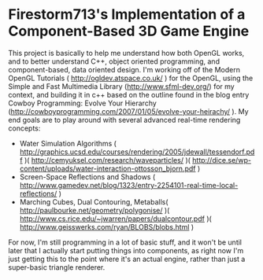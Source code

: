 # Firestorm713's Implementation of a Component-Based 3D Game Engine
This project is basically to help me understand how both OpenGL works, and to better understand C++, object oriented programming, and component-based, data oriented design. I'm working off of the Modern OpenGL Tutorials ( http://ogldev.atspace.co.uk/ ) for the OpenGL, using the Simple and Fast Multimedia Library (http://www.sfml-dev.org/) for my context, and building it in c++ based on the outline found in the blog entry Cowboy Programming: Evolve Your Hierarchy (http://cowboyprogramming.com/2007/01/05/evolve-your-heirachy/ ). 
My end goals are to play around with several advanced real-time rendering concepts:
* Water Simulation Algorithms ( http://graphics.ucsd.edu/courses/rendering/2005/jdewall/tessendorf.pdf )( http://cemyuksel.com/research/waveparticles/ )( http://dice.se/wp-content/uploads/water-interaction-ottosson_bjorn.pdf )
* Screen-Space Reflections and Shadows ( http://www.gamedev.net/blog/1323/entry-2254101-real-time-local-reflections/ )
* Marching Cubes, Dual Contouring, Metaballs( http://paulbourke.net/geometry/polygonise/ )( http://www.cs.rice.edu/~jwarren/papers/dualcontour.pdf )( http://www.geisswerks.com/ryan/BLOBS/blobs.html )

For now, I'm still programming in a lot of basic stuff, and it won't be until later that I actually start putting things into components, as right now I'm just getting this to the point where it's an actual engine, rather than just a super-basic triangle renderer.